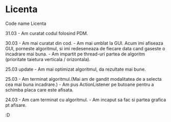 # Licenta
Code name Licenta

31.03 - Am curatat codul folosind PDM.

30.03 - Am mai curatat din cod.
      - Am mai umblat la GUI. Acum imi afiseaza GUI, porneste algoritmul, si imi redeseneaza de fiecare data cand gaseste o           incadrare mai buna.
      - Am impartit pe thread-uri partea de algoritm (prioritate taietura verticala / orizontala).
      
25.03 update - Am mai optimizat algoritmul, da rezultate mai bune.

25.03 - Am terminat algoritmul.(Mai am de gandit modalitatea de a selecta cea mai buna incadrare.) 
      - Am pus ActionListener pe butoane pentru a schimba placa care este afisata.
      
24.03 - Am cam terminat cu algoritmul.
      - Am incaput sa fac si partea grafica pt afisare.

:D
